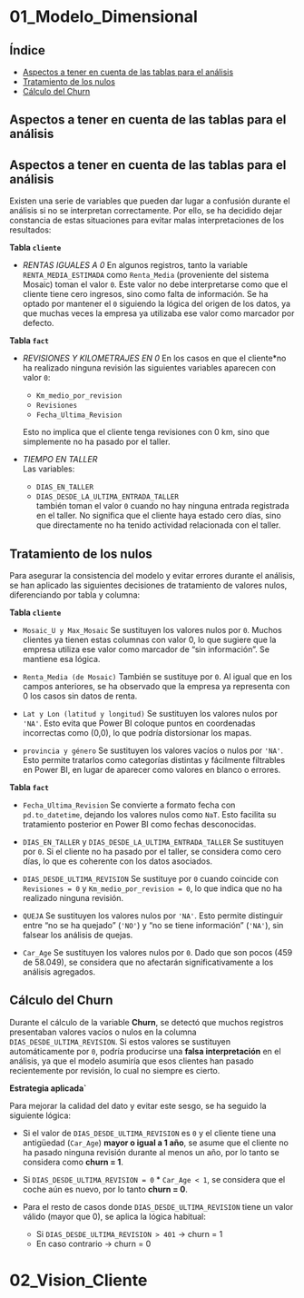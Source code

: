 # 01_Modelo_Dimensional

## Índice
- [Aspectos a tener en cuenta de las tablas para el análisis](#aspectos-a-tener-en-cuenta-de-las-tablas-para-el-análisis)
- [Tratamiento de los nulos](#tratamiento-de-los-nulos)
- [Cálculo del Churn](#cálculo-del-churn)

## Aspectos a tener en cuenta de las tablas para el análisis

## Aspectos a tener en cuenta de las tablas para el análisis

Existen una serie de variables que pueden dar lugar a confusión durante el análisis si no se interpretan correctamente. Por ello, se ha decidido dejar constancia de estas situaciones para evitar malas interpretaciones de los resultados:

**Tabla `cliente`**

- *RENTAS IGUALES A 0* 
  En algunos registros, tanto la variable `RENTA_MEDIA_ESTIMADA` como `Renta_Media` (proveniente del sistema Mosaic) toman el valor `0`. Este valor no debe interpretarse como que el cliente tiene cero ingresos, sino como falta de información. Se ha optado por mantener el `0` siguiendo la lógica del origen de los datos, ya que muchas veces la empresa ya utilizaba ese valor como marcador por defecto.

**Tabla `fact`**

- *REVISIONES Y KILOMETRAJES EN 0*
  En los casos en que el cliente*no ha realizado ninguna revisión las siguientes variables aparecen con valor `0`:  
  - `Km_medio_por_revision`  
  - `Revisiones`  
  - `Fecha_Ultima_Revision`

  Esto no implica que el cliente tenga revisiones con 0 km, sino que simplemente no ha pasado por el taller.

- *TIEMPO EN TALLER*  
  Las variables:  
  - `DIAS_EN_TALLER`  
  - `DIAS_DESDE_LA_ULTIMA_ENTRADA_TALLER`  
  también toman el valor `0` cuando no hay ninguna entrada registrada en el taller. No significa que el cliente haya estado cero días, sino que directamente no ha tenido actividad relacionada con el taller.




## Tratamiento de los nulos

Para asegurar la consistencia del modelo y evitar errores durante el análisis, se han aplicado las siguientes decisiones de tratamiento de valores nulos, diferenciando por tabla y columna:

**Tabla `cliente`**

- `Mosaic_U y Max_Mosaic`
  Se sustituyen los valores nulos por `0`. Muchos clientes ya tienen estas columnas con valor 0, lo que sugiere que la empresa utiliza ese valor como marcador de “sin información”. Se mantiene esa lógica.

- `Renta_Media (de Mosaic)`
  También se sustituye por `0`. Al igual que en los campos anteriores, se ha observado que la empresa ya representa con 0 los casos sin datos de renta.

- `Lat y Lon (latitud y longitud)`
  Se sustituyen los valores nulos por `'NA'`. Esto evita que Power BI coloque puntos en coordenadas incorrectas como (0,0), lo que podría distorsionar los mapas.

- `provincia y género`
  Se sustituyen los valores vacíos o nulos por `'NA'`. Esto permite tratarlos como categorías distintas y fácilmente filtrables en Power BI, en lugar de aparecer como valores en blanco o errores.



**Tabla `fact`**

- `Fecha_Ultima_Revision`
  Se convierte a formato fecha con `pd.to_datetime`, dejando los valores nulos como `NaT`. Esto facilita su tratamiento posterior en Power BI como fechas desconocidas.

- `DIAS_EN_TALLER` y `DIAS_DESDE_LA_ULTIMA_ENTRADA_TALLER`
  Se sustituyen por `0`. Si el cliente no ha pasado por el taller, se considera como cero días, lo que es coherente con los datos asociados.

- `DIAS_DESDE_ULTIMA_REVISION`
  Se sustituye por `0` cuando coincide con `Revisiones = 0` y `Km_medio_por_revision = 0`, lo que indica que no ha realizado ninguna revisión.

- `QUEJA`
  Se sustituyen los valores nulos por `'NA'`. Esto permite distinguir entre “no se ha quejado” (`'NO'`) y “no se tiene información” (`'NA'`), sin falsear los análisis de quejas.

- `Car_Age`
  Se sustituyen los valores nulos por `0`. Dado que son pocos (459 de 58.049), se considera que no afectarán significativamente a los análisis agregados.

## Cálculo del Churn

Durante el cálculo de la variable **Churn**, se detectó que muchos registros presentaban valores vacíos o nulos en la columna `DIAS_DESDE_ULTIMA_REVISION`. Si estos valores se sustituyen automáticamente por `0`, podría producirse una **falsa interpretación** en el análisis, ya que el modelo asumiría que esos clientes han pasado recientemente por revisión, lo cual no siempre es cierto.

**Estrategia aplicada`**

Para mejorar la calidad del dato y evitar este sesgo, se ha seguido la siguiente lógica:

- Si el valor de `DIAS_DESDE_ULTIMA_REVISION` es `0` y el cliente tiene una antigüedad (`Car_Age`) **mayor o igual a 1 año**, se asume que el cliente no ha pasado ninguna revisión durante al menos un año, por lo tanto se considera como **churn = 1**.

- Si `DIAS_DESDE_ULTIMA_REVISION = 0` * `Car_Age < 1`, se considera que el coche aún es nuevo, por lo tanto **churn = 0**.

- Para el resto de casos donde `DIAS_DESDE_ULTIMA_REVISION` tiene un valor válido (mayor que 0), se aplica la lógica habitual:
  - Si `DIAS_DESDE_ULTIMA_REVISION > 401` → churn = 1
  - En caso contrario → churn = 0

# 02_Vision_Cliente